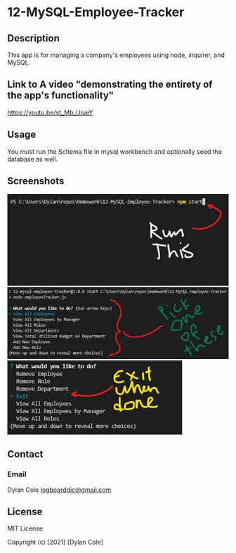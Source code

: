 # 12-MySQL-Employee-Tracker

## Description

This app is for managing a company's employees using node, inquirer, and MySQL.

##  Link to A video "demonstrating the entirety of the app's functionality"

https://youtu.be/st_Mb_UiueY

## Usage

You must run the Schema file in mysql workbench and optionally seed the database as well.

## Screenshots

![npm start](assets/images/Screenshot2021-06-28210132.png)
![options in app](assets/images/Screenshot2021-06-28210357.png)
![exit when done](assets/images/Screenshot2021-06-28210538.png)
## Contact

### Email

Dylan Cole <logboarddjc@gmail.com>

## License

MIT License

Copyright (c) [2021] [Dylan Cole]   